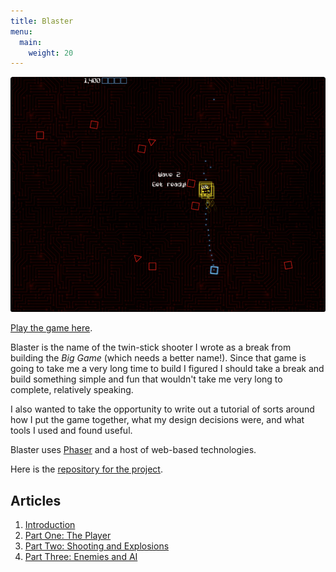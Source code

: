 ```yaml
---
title: Blaster
menu:
  main:
    weight: 20
---
```


![Neato screenshot of game](/games/blaster/blaster-screenshot.png "Screenshot of Blaster")

[Play the game here][playblaster].

Blaster is the name of the twin-stick shooter I wrote as a break from building the _Big Game_ (which needs a better name!). Since that game is going to take me a very long time to build I figured I should take a break and build something simple and fun that wouldn't take me very long to complete, relatively speaking.

I also wanted to take the opportunity to write out a tutorial of sorts around how I put the game together, what my design decisions were, and what tools I used and found useful.

Blaster uses [Phaser][] and a host of web-based technologies.

Here is the [repository for the project][repo].

## Articles

  1. [Introduction](/games/blaster/articles/intro)
  2. [Part One: The Player](/games/blaster/articles/part-one)
  3. [Part Two: Shooting and Explosions](/games/blaster/articles/part-two)
  4. [Part Three: Enemies and AI](/games/blaster/articles/part-three)

[playblaster]: http://blaster.drhayes.io
[phaser]: https://phaser.io/
[repo]: https://github.com/drhayes/blaster
